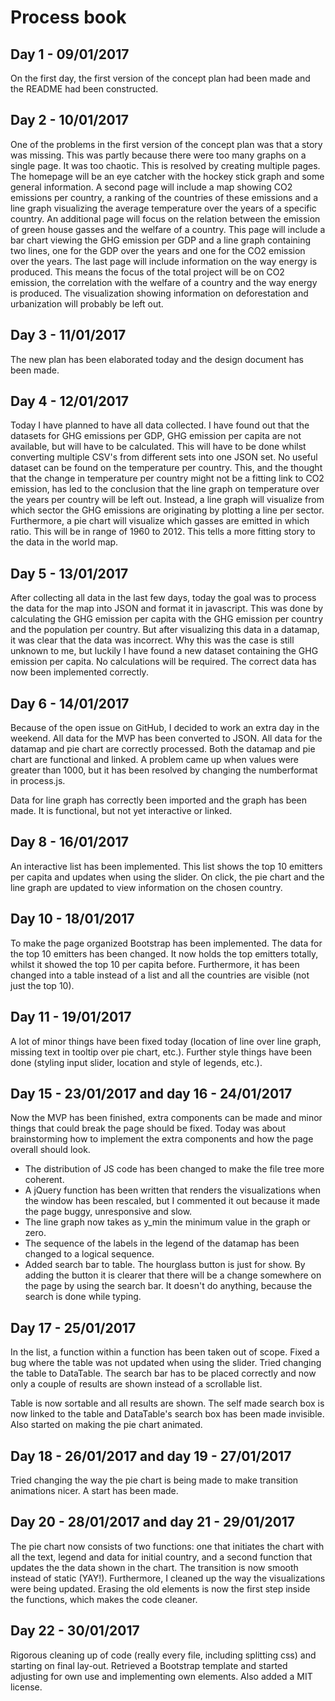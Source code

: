 # Process book

## Day 1 - 09/01/2017
On the first day, the first version of the concept plan had been made and the README had been constructed.

## Day 2 - 10/01/2017
One of the problems in the first version of the concept plan was that a story was missing. This was partly because there were too many graphs on a single page. It was too chaotic. This is resolved by creating multiple pages. The homepage will be an eye catcher with the hockey stick graph and some general information. A second page will include a map showing CO2 emissions per country, a ranking of the countries of these emissions and a line graph visualizing the average temperature over the years of a specific country.
An additional page will focus on the relation between the emission of green house gasses and the welfare of a country. This page will include a bar chart viewing the GHG emission per GDP and a line graph containing two lines, one for the GDP over the years and one for the CO2 emission over the years.
The last page will include information on the way energy is produced. This means the focus of the total project will be on CO2 emission, the correlation with the welfare of a country and the way energy is produced. The visualization showing information on deforestation and urbanization will probably be left out.

## Day 3 - 11/01/2017
The new plan has been elaborated today and the design document has been made.

## Day 4 - 12/01/2017
Today I have planned to have all data collected. I have found out that the datasets for GHG emissions per GDP, GHG emission per capita are not available, but will have to be calculated. This will have to be done whilst converting multiple CSV's from different sets into one JSON set.
No useful dataset can be found on the temperature per country. This, and the thought that the change in temperature per country might not be a fitting link to CO2 emission, has led to the conclusion that the line graph on temperature over the years per country will be left out. Instead, a line graph will visualize from which sector the GHG emissions are originating by plotting a line per sector. Furthermore, a pie chart will visualize which gasses are emitted in which ratio. This will be in range of 1960 to 2012. This tells a more fitting story to the data in the world map.

## Day 5 - 13/01/2017
After collecting all data in the last few days, today the goal was to process the data for the map into JSON and format it in javascript. This was done by calculating the GHG emission per capita with the GHG emission per country and the population per country. But after visualizing this data in a datamap, it was clear that the data was incorrect. Why this was the case is still unknown to me, but luckily I have found a new dataset containing the GHG emission per capita. No calculations will be required. The correct data has now been implemented correctly.

## Day 6 - 14/01/2017
Because of the open issue on GitHub, I decided to work an extra day in the weekend. All data for the MVP has been converted to JSON. All data for the datamap and pie chart are correctly processed. Both the datamap and pie chart are functional and linked. A problem came up when values were greater than 1000, but it has been resolved by changing the numberformat in process.js.

Data for line graph has correctly been imported and the graph has been made. It is functional, but not yet interactive or linked.

## Day 8 - 16/01/2017
An interactive list has been implemented. This list shows the top 10 emitters per capita and updates when using the slider. On click, the pie chart and the line graph are updated to view information on the chosen country.

## Day 10 - 18/01/2017
To make the page organized Bootstrap has been implemented. The data for the top 10 emitters has been changed. It now holds the top emitters totally, whilst it showed the top 10 per capita before. Furthermore, it has been changed into a table instead of a list and all the countries are visible (not just the top 10).

## Day 11 - 19/01/2017
A lot of minor things have been fixed today (location of line over line graph, missing text in tooltip over pie chart, etc.). Further style things have been done (styling input slider, location and style of legends, etc.).

## Day 15 - 23/01/2017 and day 16 - 24/01/2017
Now the MVP has been finished, extra components can be made and minor things that could break the page should be fixed. Today was about brainstorming how to implement the extra components and how the page overall should look.

* The distribution of JS code has been changed to make the file tree more coherent.
* A jQuery function has been written that renders the visualizations when the window has been rescaled, but I commented it out because it made the page buggy, unresponsive and slow.
* The line graph now takes as y_min the minimum value in the graph or zero.
* The sequence of the labels in the legend of the datamap has been changed to a logical sequence.
* Added search bar to table. The hourglass button is just for show. By adding the button it is clearer that there will be a change somewhere on the page by using the search bar. It doesn't do anything, because the search is done while typing.

## Day 17 - 25/01/2017
In the list, a function within a function has been taken out of scope. Fixed a bug where the table was not updated when using the slider. Tried changing the table to DataTable. The search bar has to be placed correctly and now only a couple of results are shown instead of a scrollable list.

Table is now sortable and all results are shown. The self made search box is now linked to the table and DataTable's search box has been made invisible. Also started on making the pie chart animated.

## Day 18 - 26/01/2017 and day 19 - 27/01/2017
Tried changing the way the pie chart is being made to make transition animations nicer. A start has been made.

## Day 20 - 28/01/2017 and day 21 - 29/01/2017
The pie chart now consists of two functions: one that initiates the chart with all the text, legend and data for initial country, and a second function that updates the the data shown in the chart. The transition is now smooth instead of static (YAY!). Furthermore, I cleaned up the way the visualizations were being updated. Erasing the old elements is now the first step inside the functions, which makes the code cleaner.

## Day 22 - 30/01/2017
Rigorous cleaning up of code (really every file, including splitting css) and starting on final lay-out. Retrieved a Bootstrap template and started adjusting for own use and implementing own elements. Also added a MIT license. 
